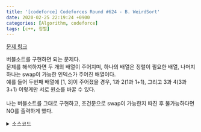```yaml
---
title: '[codeforce] Codeforces Round #624 - B. WeirdSort'
date: 2020-02-25 22:19:24 +0900
categories: [Algorithm, codeforce]
tags: [c++, 정렬]
---
```


[문제 링크](http://codeforces.com/contest/1311/problem/B)

버블소트를 구현하면 되는 문제다.<br>
문제를 해석하자면 두 개의 배열이 주어지며, 하나의 배열은 정렬이 필요한 배열, 나머지 하나는 swap이 가능한 인덱스가 주어진 배열이다.<br>
예를 들어 두번째 배열에 [1, 3]이 주어졌을 경우, 1과 2(1과 1+1), 그리고 3과 4(3과 3+1) 이렇게만 서로 원소를 바꿀 수 있다.<br><br>
나는 버블소트를 그대로 구현하고, 조건문으로 swap이 가능한지 따진 후 불가능하다면 NO를 출력하게 했다.

<details>
  <summary> 소스코드 </summary>
    <div markdown="1">

```c++

#include <iostream>
#include <limits.h>
#include <algorithm>
#include <functional>
#include <vector>
#include <string.h>
#include <ctype.h>
#include <cmath>
#include <queue>
#include <stack>
#include <string>
#include <set>
#include <map>
using namespace std;
typedef tuple<int, int, int> T;
typedef pair<int, int> PII;
 
int main(void) {
	int t, n, m, a[105], dest[105];
	
	scanf("%d", &t);
	for (int T = 0; T < t; T++) {
		int aa;
		bool ck = true;
		bool p[105] = { false };
		scanf("%d %d", &n, &m);
		for (int i = 0; i < n; i++)
			scanf("%d", a + i);
		for (int i = 0; i < m; i++) {
			scanf("%d", &aa);
			p[aa-1] = true;
		}
 
		for (int j = 0; j < n - 1; j++) {
			for (int i = 0; i < n - 1; i++) {
				if (a[i] > a[i + 1]) {
					if (p[i]) swap(a[i], a[i + 1]);
					else {
						ck = false;
						break;
					}
				}
			}
		}
 
		for (int i = 0; i < n - 1; i++) {
			if (a[i] > a[i + 1]) {
				ck = false;
				break;
			}
		}
 
		printf("%s\n", ck ? "YES" : "NO");
	}
 
 
	return 0;
}
```

</div>
</details>